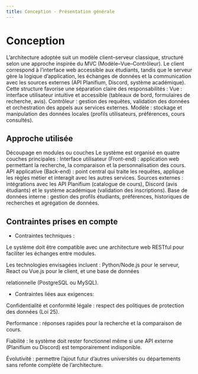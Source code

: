 ```yaml
---
title: Conception - Présentation générale
---
```


# Conception

L’architecture adoptée suit un modèle client–serveur classique, structuré selon une approche inspirée du MVC (Modèle–Vue–Contrôleur).
Le client correspond à l’interface web accessible aux étudiants, tandis que le serveur gère la logique d’application, les échanges de données et la communication avec les sources externes (API Planifium, Discord, système académique).
Cette structure favorise une séparation claire des responsabilités :
Vue : interface utilisateur intuitive et accessible (tableaux de bord, formulaires de recherche, avis).
Contrôleur : gestion des requêtes, validation des données et orchestration des appels aux services externes.
Modèle : stockage et manipulation des données locales (profils utilisateurs, préférences, cours consultés).

## Approche utilisée

Découpage en modules ou couches
Le système est organisé en quatre couches principales :
Interface utilisateur (Front-end) : application web permettant la recherche, la comparaison et la personnalisation des cours.
API applicative (Back-end) : point central qui traite les requêtes, applique les règles métier et interagit avec les autres services.
Sources externes : intégrations avec les API Planifium (catalogue de cours), Discord (avis étudiants) et le système académique (validation des inscriptions).
Base de données interne : gestion des profils étudiants, préférences, historiques de recherches et agrégation de données.

## Contraintes prises en compte

- Contraintes techniques :

Le système doit être compatible avec une architecture web RESTful pour faciliter les échanges entre modules.

Les technologies envisagées incluent : Python/Node.js pour le serveur, React ou Vue.js pour le client, et une base de données 

relationnelle (PostgreSQL ou MySQL).


- Contraintes liées aux exigences:

Confidentialité et conformité légale : respect des politiques de protection des données (Loi 25).

Performance : réponses rapides pour la recherche et la comparaison de cours.

Fiabilité : le système doit rester fonctionnel même si une API externe (Planifium ou Discord) est temporairement indisponible.

Évolutivité : permettre l’ajout futur d’autres universités ou départements sans refonte complète de l’architecture.
